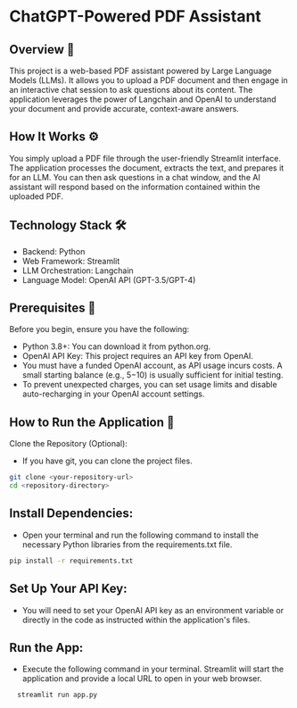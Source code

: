 # ChatGPT-Powered PDF Assistant
## Overview 📄
This project is a web-based PDF assistant powered by Large Language Models (LLMs). It allows you to upload a PDF document and then engage in an interactive chat session to ask questions about its content. The application leverages the power of Langchain and OpenAI to understand your document and provide accurate, context-aware answers.

## How It Works ⚙️
You simply upload a PDF file through the user-friendly Streamlit interface. The application processes the document, extracts the text, and prepares it for an LLM. You can then ask questions in a chat window, and the AI assistant will respond based on the information contained within the uploaded PDF.

## Technology Stack 🛠️
- Backend: Python
- Web Framework: Streamlit
- LLM Orchestration: Langchain
- Language Model: OpenAI API (GPT-3.5/GPT-4)

## Prerequisites 🔑
Before you begin, ensure you have the following:

- Python 3.8+: You can download it from python.org.
- OpenAI API Key: This project requires an API key from OpenAI.
- You must have a funded OpenAI account, as API usage incurs costs. A small starting balance (e.g., $5-$10) is usually sufficient for initial testing.
- To prevent unexpected charges, you can set usage limits and disable auto-recharging in your OpenAI account settings.

## How to Run the Application 🚀
Clone the Repository (Optional):
- If you have git, you can clone the project files.


```bash
git clone <your-repository-url>
cd <repository-directory>
```
## Install Dependencies:
- Open your terminal and run the following command to install the necessary Python libraries from the requirements.txt file.

```bash
pip install -r requirements.txt
```

## Set Up Your API Key:
- You will need to set your OpenAI API key as an environment variable or directly in the code as instructed within the application's files.

## Run the App:
- Execute the following command in your terminal. Streamlit will start the application and provide a local URL to open in your web browser.
  
```bash
  streamlit run app.py
  ```
